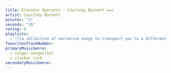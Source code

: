 ```yaml
---
title: Elevator Operator — Courtney Barnett ★★★
artist: Courtney Barnett
minutes: "3"
seconds: "15"
rating: 6
playlists:
  - "[[a collection of narrative songs to transport you to a different world]]"
favoritesTrackNumber:
primaryMusicGenre:
  - singer-songwriter
  - slacker rock
secondaryMusicGenre:
---
```

